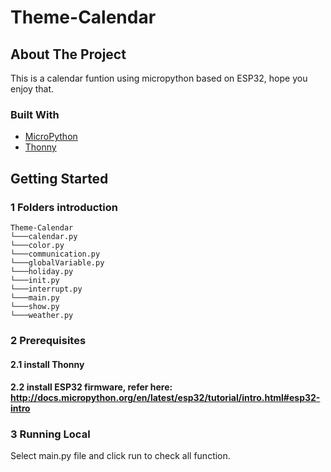 # Theme-Calendar
## About The Project
This is a calendar funtion using micropython based on ESP32, hope you enjoy that.

### Built With
* [MicroPython](http://docs.micropython.org/en/latest/esp32/quickref.html#delay-and-timing)
* [Thonny](https://thonny.org/)

## Getting Started

### 1 Folders introduction
```
Theme-Calendar
└───calendar.py
└───color.py 
└───communication.py
└───globalVariable.py
└───holiday.py
└───init.py
└───interrupt.py
└───main.py
└───show.py
└───weather.py
```

### 2 Prerequisites

#### 2.1 install Thonny

#### 2.2 install ESP32 firmware, refer here: http://docs.micropython.org/en/latest/esp32/tutorial/intro.html#esp32-intro


### 3 Running Local
Select main.py file and click run to check all function.
